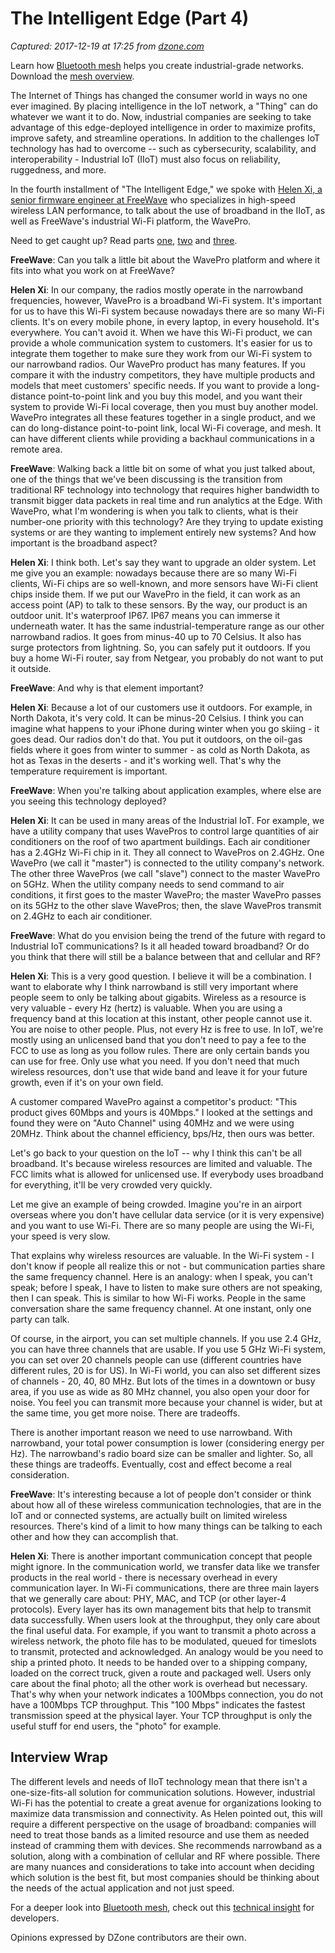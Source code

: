 # The Intelligent Edge (Part 4)

_Captured: 2017-12-19 at 17:25 from [dzone.com](https://dzone.com/articles/the-intelligent-edge-part-4?edition=345105&utm_source=Zone%20Newsletter&utm_medium=email&utm_campaign=iot%202017-12-19)_

Learn how [Bluetooth mesh](https://dzone.com/go?i=262424&u=https%3A%2F%2Fblog.bluetooth.com%2Ftag%2Fbluetooth-mesh-networking-series%3Futm_campaign%3Dmesh%26utm_source%3Ddzone%26utm_medium%3Dpre-post-article-text%26utm_term%3Dbluetooth-mesh%26utm_content%3Ddec-pre-post-mesh-blog) helps you create industrial-grade networks. Download the [mesh overview](https://dzone.com/go?i=262424&u=https%3A%2F%2Fwww.bluetooth.com%2Fwhat-is-bluetooth-technology%2Fhow-it-works%2Fle-mesh%2Fmesh-tech%3Futm_campaign%3Dmesh%26utm_source%3Ddzone%26utm_medium%3Dpre-post-article-text%26utm_term%3Dtech-overview%26utm_content%3Ddec-pre-post-mesh-tech).

The Internet of Things has changed the consumer world in ways no one ever imagined. By placing intelligence in the IoT network, a "Thing" can do whatever we want it to do. Now, industrial companies are seeking to take advantage of this edge-deployed intelligence in order to maximize profits, improve safety, and streamline operations. In addition to the challenges IoT technology has had to overcome -- such as cybersecurity, scalability, and interoperability - Industrial IoT (IIoT) must also focus on reliability, ruggedness, and more.

In the fourth installment of "The Intelligent Edge," we spoke with [Helen Xi, a senior firmware engineer at FreeWave](http://www.freewave.com/) who specializes in high-speed wireless LAN performance, to talk about the use of broadband in the IIoT, as well as FreeWave's industrial Wi-Fi platform, the WavePro.

Need to get caught up? Read parts [one](https://dzone.com/articles/freewave-blog-series-the-intelligent-edge), [two](https://dzone.com/articles/the-intelligent-edge-part-2) and [three](https://dzone.com/articles/the-intelligent-edge-part-3).

**FreeWave**: Can you talk a little bit about the WavePro platform and where it fits into what you work on at FreeWave?

**Helen Xi**: In our company, the radios mostly operate in the narrowband frequencies, however, WavePro is a broadband Wi-Fi system. It's important for us to have this Wi-Fi system because nowadays there are so many Wi-Fi clients. It's on every mobile phone, in every laptop, in every household. It's everywhere. You can't avoid it. When we have this Wi-Fi product, we can provide a whole communication system to customers. It's easier for us to integrate them together to make sure they work from our Wi-Fi system to our narrowband radios. Our WavePro product has many features. If you compare it with the industry competitors, they have multiple products and models that meet customers' specific needs. If you want to provide a long-distance point-to-point link and you buy this model, and you want their system to provide Wi-Fi local coverage, then you must buy another model. WavePro integrates all these features together in a single product, and we can do long-distance point-to-point link, local Wi-Fi coverage, and mesh. It can have different clients while providing a backhaul communications in a remote area.

**FreeWave**: Walking back a little bit on some of what you just talked about, one of the things that we've been discussing is the transition from traditional RF technology into technology that requires higher bandwidth to transmit bigger data packets in real time and run analytics at the Edge. With WavePro, what I'm wondering is when you talk to clients, what is their number-one priority with this technology? Are they trying to update existing systems or are they wanting to implement entirely new systems? And how important is the broadband aspect?

**Helen Xi**: I think both. Let's say they want to upgrade an older system. Let me give you an example: nowadays because there are so many Wi-Fi clients, Wi-Fi chips are so well-known, and more sensors have Wi-Fi client chips inside them. If we put our WavePro in the field, it can work as an access point (AP) to talk to these sensors. By the way, our product is an outdoor unit. It's waterproof IP67. IP67 means you can immerse it underneath water. It has the same industrial-temperature range as our other narrowband radios. It goes from minus-40 up to 70 Celsius. It also has surge protectors from lightning. So, you can safely put it outdoors. If you buy a home Wi-Fi router, say from Netgear, you probably do not want to put it outside.

**FreeWave**: And why is that element important?

**Helen Xi**: Because a lot of our customers use it outdoors. For example, in North Dakota, it's very cold. It can be minus-20 Celsius. I think you can imagine what happens to your iPhone during winter when you go skiing - it goes dead. Our radios don't do that. You put it outdoors, on the oil-gas fields where it goes from winter to summer - as cold as North Dakota, as hot as Texas in the deserts - and it's working well. That's why the temperature requirement is important.

**FreeWave**: When you're talking about application examples, where else are you seeing this technology deployed?

**Helen Xi**: It can be used in many areas of the Industrial IoT. For example, we have a utility company that uses WavePros to control large quantities of air conditioners on the roof of two apartment buildings. Each air conditioner has a 2.4GHz Wi-Fi chip in it. They all connect to WavePros on 2.4GHz. One WavePro (we call it "master") is connected to the utility company's network. The other three WavePros (we call "slave") connect to the master WavePro on 5GHz. When the utility company needs to send command to air conditions, it first goes to the master WavePro; the master WavePro passes on its 5GHz to the other slave WavePros; then, the slave WavePros transmit on 2.4GHz to each air conditioner.

**FreeWave**: What do you envision being the trend of the future with regard to Industrial IoT communications? Is it all headed toward broadband? Or do you think that there will still be a balance between that and cellular and RF?

**Helen Xi**: This is a very good question. I believe it will be a combination. I want to elaborate why I think narrowband is still very important where people seem to only be talking about gigabits. Wireless as a resource is very valuable - every Hz (hertz) is valuable. When you are using a frequency band at this location at this instant, other people cannot use it. You are noise to other people. Plus, not every Hz is free to use. In IoT, we're mostly using an unlicensed band that you don't need to pay a fee to the FCC to use as long as you follow rules. There are only certain bands you can use for free. Only use what you need. If you don't need that much wireless resources, don't use that wide band and leave it for your future growth, even if it's on your own field.

A customer compared WavePro against a competitor's product: "This product gives 60Mbps and yours is 40Mbps." I looked at the settings and found they were on "Auto Channel" using 40MHz and we were using 20MHz. Think about the channel efficiency, bps/Hz, then ours was better.

Let's go back to your question on the IoT -- why I think this can't be all broadband. It's because wireless resources are limited and valuable. The FCC limits what is allowed for unlicensed use. If everybody uses broadband for everything, it'll be very crowded very quickly.

Let me give an example of being crowded. Imagine you're in an airport overseas where you don't have cellular data service (or it is very expensive) and you want to use Wi-Fi. There are so many people are using the Wi-Fi, your speed is very slow.

That explains why wireless resources are valuable. In the Wi-Fi system - I don't know if people all realize this or not - but communication parties share the same frequency channel. Here is an analogy: when I speak, you can't speak; before I speak, I have to listen to make sure others are not speaking, then I can speak. This is similar to how Wi-Fi works. People in the same conversation share the same frequency channel. At one instant, only one party can talk.

Of course, in the airport, you can set multiple channels. If you use 2.4 GHz, you can have three channels that are usable. If you use 5 GHz Wi-Fi system, you can set over 20 channels people can use (different countries have different rules, 20 is for US). In Wi-Fi world, you can also set different sizes of channels - 20, 40, 80 MHz. But lots of the times in a downtown or busy area, if you use as wide as 80 MHz channel, you also open your door for noise. You feel you can transmit more because your channel is wider, but at the same time, you get more noise. There are tradeoffs.

There is another important reason we need to use narrowband. With narrowband, your total power consumption is lower (considering energy per Hz). The narrowband's radio board size can be smaller and lighter. So, all these things are tradeoffs. Eventually, cost and effect become a real consideration.

**FreeWave**: It's interesting because a lot of people don't consider or think about how all of these wireless communication technologies, that are in the IoT and or connected systems, are actually built on limited wireless resources. There's kind of a limit to how many things can be talking to each other and how they can accomplish that.

**Helen Xi**: There is another important communication concept that people might ignore. In the communication world, we transfer data like we transfer products in the real world - there is necessary overhead in every communication layer. In Wi-Fi communications, there are three main layers that we generally care about: PHY, MAC, and TCP (or other layer-4 protocols). Every layer has its own management bits that help to transmit data successfully. When users look at the throughput, they only care about the final useful data. For example, if you want to transmit a photo across a wireless network, the photo file has to be modulated, queued for timeslots to transmit, protected and acknowledged. An analogy would be you need to ship a printed photo. It needs to be handed over to a shipping company, loaded on the correct truck, given a route and packaged well. Users only care about the final photo; all the other work is overhead but necessary. That's why when your network indicates a 100Mbps connection, you do not have a 100Mbps TCP throughput. This "100 Mbps" indicates the fastest transmission speed at the physical layer. Your TCP throughput is only the useful stuff for end users, the "photo" for example.

## **Interview Wrap**

The different levels and needs of IIoT technology mean that there isn't a one-size-fits-all solution for communication solutions. However, industrial Wi-Fi has the potential to create a great avenue for organizations looking to maximize data transmission and connectivity. As Helen pointed out, this will require a different perspective on the usage of broadband: companies will need to treat those bands as a limited resource and use them as needed instead of cramming them with devices. She recommends narrowband as a solution, along with a combination of cellular and RF where possible. There are many nuances and considerations to take into account when deciding which solution is the best fit, but most companies should be thinking about the needs of the actual application and not just speed.

For a deeper look into [Bluetooth mesh](https://dzone.com/go?i=262425&u=https%3A%2F%2Fblog.bluetooth.com%2Ftag%2Fbluetooth-mesh-networking-series%3Futm_campaign%3Dmesh%26utm_source%3Ddzone%26utm_medium%3Dpre-post-article-text%26utm_term%3Dbluetooth-mesh%26utm_content%3Ddec-pre-post-mesh-blog), check out this [technical insight](https://dzone.com/go?i=262425&u=https%3A%2F%2Fwww.bluetooth.com%2Fwhat-is-bluetooth-technology%2Fhow-it-works%2Fle-mesh%2Fmesh-tech%3Futm_campaign%3Dmesh%26utm_source%3Ddzone%26utm_medium%3Dpre-post-article-text%26utm_term%3Dtech-overview%26utm_content%3Ddec-pre-post-mesh-tech) for developers.

Opinions expressed by DZone contributors are their own.
